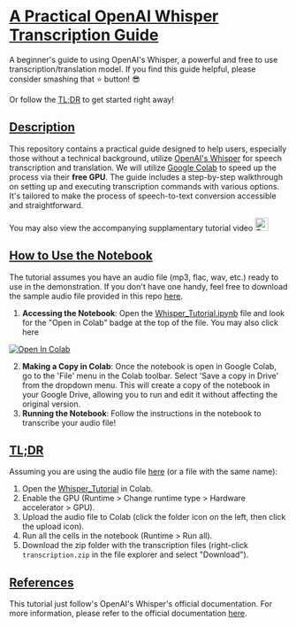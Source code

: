 # [A Practical OpenAI Whisper Transcription Guide](#a-practical-whisper-transcription-guide)

A beginner's guide to using OpenAI's Whisper, a powerful and free to use transcription/translation model. If you find this guide helpful, please consider smashing that ⭐ button! 😎

Or follow the [TL;DR](#tldr) to get started right away!

## [Description](#description)

This repository contains a practical guide designed to help users, especially those without a technical background, utilize [OpenAI's Whisper](https://openai.com/research/whisper) for speech transcription and translation. We will utilize [Google Colab](https://colab.research.google.com/) to speed up the process via their **free GPU**. The guide includes a step-by-step walkthrough on setting up and executing transcription commands with various options. It's tailored to make the process of speech-to-text conversion accessible and straightforward.

You may also view the accompanying supplamentary tutorial video <a target="_blank" href="https://youtu.be/i4Sgg-ptRzs">
  <img src="https://upload.wikimedia.org/wikipedia/commons/e/ef/Youtube_logo.png" alt="Tutorial Video" width="24" height="24"/>
</a>

## [How to Use the Notebook](#how-to-use-the-notebook)

The tutorial assumes you have an audio file (mp3, flac, wav, etc.) ready to use in the demonstration. If you don't have one handy, feel free to download the sample audio file provided in this repo [here](AllStar.mp3). 

 1. **Accessing the Notebook**: Open the [Whisper_Tutorial.ipynb](Whisper_Tutorial.ipynb) file and look for the "Open in Colab" badge at the top of the file. You may also click here 
   <a target="_blank" href="https://colab.research.google.com/github/keatonkraiger/Whisper-Transcription-Tutorial/blob/main/Whisper_Tutorial.ipynb">
  <img src="https://colab.research.google.com/assets/colab-badge.svg" alt="Open In Colab"/>
    </a>

 2. **Making a Copy in Colab**: Once the notebook is open in Google Colab, go to the 'File' menu in the Colab toolbar. Select 'Save a copy in Drive' from the dropdown menu. This will create a copy of the notebook in your Google Drive, allowing you to run and edit it without affecting the original version.
 3. **Running the Notebook**: Follow the instructions in the notebook to transcribe your audio file!

## [TL;DR](#tldr)

Assuming you are using the audio file [here](AllStar.mp3) (or a file with the same name): 

1. Open the [Whisper_Tutorial](https://colab.research.google.com/github/keatonkraiger/Whisper-Transcription-Tutorial/blob/main/Whisper_Tutorial.ipynb) in Colab.
2. Enable the GPU (Runtime > Change runtime type > Hardware accelerator > GPU). 
3. Upload the audio file to Colab (click the folder icon on the left, then click the upload icon).
4. Run all the cells in the notebook (Runtime > Run all).
5. Download the zip folder with the transcription files (right-click `transcription.zip` in the file explorer and select "Download").


## [References](#references)

This tutorial just follow's OpenAI's Whisper's official documentation. For more information, please refer to the official documentation [here](https://github.com/openai/whisper).